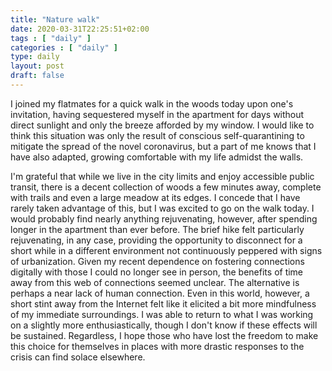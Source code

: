 ```yaml
---
title: "Nature walk"
date: 2020-03-31T22:25:51+02:00
tags : [ "daily" ]
categories : [ "daily" ]
type: daily
layout: post
draft: false
---
```


I joined my flatmates for a quick walk in the woods today upon one's invitation, having sequestered myself in the apartment for days without direct sunlight and only the breeze afforded by my window. I would like to think this situation was only the result of conscious self-quarantining to mitigate the spread of the novel coronavirus, but a part of me knows that I have also adapted, growing comfortable with my life admidst the walls.

I'm grateful that while we live in the city limits and enjoy accessible public transit, there is a decent collection of woods a few minutes away, complete with trails and even a large meadow at its edges. I concede that I have rarely taken advantage of this, but I was excited to go on the walk today. I would probably find nearly anything rejuvenating, however, after spending longer in the apartment than ever before. The brief hike felt particularly rejuvenating, in any case, providing the opportunity to disconnect for a short while in a different environment not continuously peppered with signs of urbanization. Given my recent dependence on fostering connections digitally with those I could no longer see in person, the benefits of time away from this web of connections seemed unclear. The alternative is perhaps a near lack of human connection. Even in this world, however, a short stint away from the Internet felt like it elicited a bit more mindfulness of my immediate surroundings. I was able to return to what I was working on a slightly more enthusiastically, though I don't know if these effects will be sustained. Regardless, I hope those who have lost the freedom to make this choice for themselves in places with more drastic responses to the crisis can find solace elsewhere.